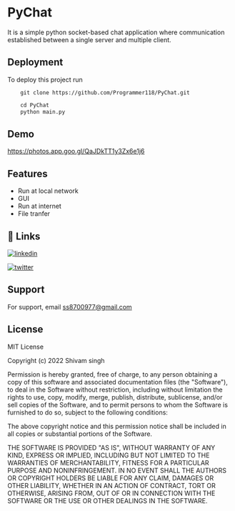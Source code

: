 
# PyChat

It is a simple python socket-based chat application where communication established between a single server and multiple client.


## Deployment

To deploy this project run

```git
    git clone https://github.com/Programmer118/PyChat.git
```
```python
    cd PyChat
    python main.py
```

## Demo


https://photos.app.goo.gl/QaJDkTT1y3Zx6e1j6

## Features

- Run at local network
- GUI
- Run at internet
- File tranfer


## 🔗 Links

[![linkedin](https://img.shields.io/badge/linkedin-0A66C2?style=for-the-badge&logo=linkedin&logoColor=white)](https://www.linkedin.com/in/shivam-singh-46b919240/?lipi=urn%3Ali%3Apage%3Ad_flagship3_feed%3Br%2BPss6stSMi3GokXFxHnFw%3D%3D)

[![twitter](https://img.shields.io/badge/twitter-1DA1F2?style=for-the-badge&logo=twitter&logoColor=white)](https://twitter.com/Shivams54669987)


## Support

For support, email ss8700977@gmail.com


## License

MIT License

Copyright (c) 2022 Shivam singh

Permission is hereby granted, free of charge, to any person obtaining a copy
of this software and associated documentation files (the "Software"), to deal
in the Software without restriction, including without limitation the rights
to use, copy, modify, merge, publish, distribute, sublicense, and/or sell
copies of the Software, and to permit persons to whom the Software is
furnished to do so, subject to the following conditions:

The above copyright notice and this permission notice shall be included in all
copies or substantial portions of the Software.

THE SOFTWARE IS PROVIDED "AS IS", WITHOUT WARRANTY OF ANY KIND, EXPRESS OR
IMPLIED, INCLUDING BUT NOT LIMITED TO THE WARRANTIES OF MERCHANTABILITY,
FITNESS FOR A PARTICULAR PURPOSE AND NONINFRINGEMENT. IN NO EVENT SHALL THE
AUTHORS OR COPYRIGHT HOLDERS BE LIABLE FOR ANY CLAIM, DAMAGES OR OTHER
LIABILITY, WHETHER IN AN ACTION OF CONTRACT, TORT OR OTHERWISE, ARISING FROM,
OUT OF OR IN CONNECTION WITH THE SOFTWARE OR THE USE OR OTHER DEALINGS IN THE
SOFTWARE.
